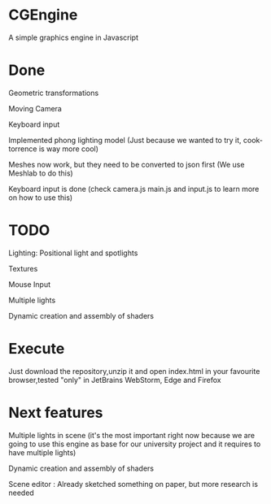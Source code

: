 # CGEngine
A simple graphics engine in Javascript

# Done 

Geometric transformations

Moving Camera

Keyboard input

Implemented phong lighting model (Just because we wanted to try it, cook-torrence is way more cool)

Meshes now work, but they need to be converted to json first (We use Meshlab to do this)

Keyboard input is done (check camera.js main.js and input.js to learn more on how to use this) 


# TODO  

Lighting: Positional light and spotlights

Textures

Mouse Input 

Multiple lights

Dynamic creation and assembly of shaders

# Execute

Just download the repository,unzip it and open index.html in your favourite browser,tested "only" in JetBrains WebStorm, Edge and Firefox

# Next features

Multiple lights in scene (it's the most important right now because we are going to use this engine as base for our university project and it requires to have multiple lights)

Dynamic creation and assembly of shaders

Scene editor : Already sketched something on paper, but more research is needed
